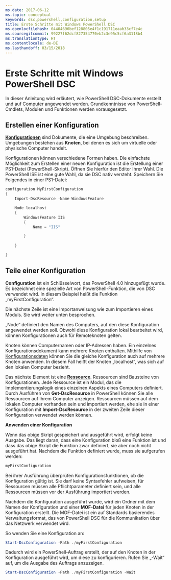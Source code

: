 ```yaml
---
ms.date: 2017-06-12
ms.topic: conceptual
keywords: dsc,powershell,configuration,setup
title: Erste Schritte mit Windows PowerShell DSC
ms.openlocfilehash: 04404696bef128805e4f1c191711eaab33cf7e4c
ms.sourcegitcommit: 99227f62dcf827354770eb2c3e95c5cf6a3118b4
ms.translationtype: HT
ms.contentlocale: de-DE
ms.lasthandoff: 03/15/2018
---
```

# <a name="getting-started-with-powershell-desired-state-configuration"></a>Erste Schritte mit Windows PowerShell DSC #

In dieser Anleitung wird erläutert, wie PowerShell DSC-Dokumente erstellt und auf Computer angewendet werden. Grundkenntnisse von PowerShell-Cmdlets, Modulen und Funktionen werden vorausgesetzt. 


## <a name="create-a-configuration"></a>Erstellen einer Konfiguration ##

[**Konfigurationen**](https://msdn.microsoft.com/powershell/dsc/configurations) sind Dokumente, die eine Umgebung beschreiben. Umgebungen bestehen aus **Knoten**, bei denen es sich um virtuelle oder physische Computer handelt. 

Konfigurationen können verschiedene Formen haben. Die einfachste Möglichkeit zum Erstellen einer neuen Konfiguration ist die Erstellung einer PS1-Datei (PowerShell-Skript). Öffnen Sie hierfür den Editor Ihrer Wahl. Die PowerShell ISE ist eine gute Wahl, da sie DSC nativ versteht. Speichern Sie Folgendes in einer PS1-Datei:

```powershell
configuration MyFirstConfiguration
{
    Import-DscResource -Name WindowsFeature

    Node localhost
    {
        WindowsFeature IIS
        {
            Name = "IIS"

        }
        
    }

}
```
## <a name="parts-of-a-configuration"></a>Teile einer Konfiguration ##
**Configuration** ist ein Schlüsselwort, das PowerShell 4.0 hinzugefügt wurde. Es bezeichnet eine spezielle Art von PowerShell-Funktion, die von DSC verwendet wird. In diesem Beispiel heißt die Funktion „myFirstConfiguration“. 

Die nächste Zeile ist eine Importanweisung wie zum Importieren eines Moduls. Sie wird weiter unten besprochen.

„Node“ definiert den Namen des Computers, auf den diese Konfiguration angewendet werden soll. Obwohl diese Konfiguration lokal bearbeitet wird, können Konfigurationen auch für Remoteknoten gelten. 

Knoten können Computernamen oder IP-Adressen haben. Ein einzelnes Konfigurationsdokument kann mehrere Knoten enthalten. Mithilfe von [Konfigurationsdaten](https://msdn.microsoft.com/powershell/dsc/configdata) können Sie die gleiche Konfiguration auch auf mehrere Knoten anwenden. In diesem Fall heißt der Knoten „localhost“, was sich auf den lokalen Computer bezieht. 

Das nächste Element ist eine [**Ressource**](https://msdn.microsoft.com/powershell/dsc/resources). Ressourcen sind Bausteine von Konfigurationen. Jede Ressource ist ein Modul, das die Implementierungslogik eines einzelnen Aspekts eines Computers definiert. Durch Ausführen von **Get-DscResource** in PowerShell können Sie alle Ressourcen auf Ihrem Computer anzeigen. Ressourcen müssen auf dem lokalen Computer vorhanden sein und importiert werden, ehe sie in einer Konfiguration mit **Import-DscResource** in der zweiten Zeile dieser Konfiguration verwendet werden können. 

**Anwenden einer Konfiguration**

Wenn das obige Skript gespeichert und ausgeführt wird, erfolgt keine Ausgabe. Das liegt daran, dass eine Konfiguration bloß eine Funktion ist und dass das obige Skript die Funktion zwar definiert, sie aber noch nicht ausgeführt hat. Nachdem die Funktion definiert wurde, muss sie aufgerufen werden:
```powershell
myFirstConfiguration
```

Bei ihrer Ausführung überprüfen Konfigurationsfunktionen, ob die Konfiguration gültig ist. Sie darf keine Syntaxfehler aufweisen, für Ressourcen müssen alle Pflichtparameter definiert sein, und alle Ressourcen müssen vor der Ausführung importiert werden.

Nachdem die Konfiguration ausgeführt wurde, wird ein Ordner mit dem Namen der Konfiguration und einer **MOF-Datei** für jeden Knoten in der Konfiguration erstellt. Die MOF-Datei ist ein auf Standards basierendes Verwaltungsformat, das von PowerShell DSC für die Kommunikation über das Netzwerk verwendet wird.

So wenden Sie eine Konfiguration an:
```powershell
Start-DscConfiguration -Path ./myFirstConfiguration
```
Dadurch wird ein PowerShell-Auftrag erstellt, der auf den Knoten in der Konfiguration ausgeführt wird, um diese zu konfigurieren. Rufen Sie „-Wait“ auf, um die Ausgabe des Auftrags anzuzeigen. 
```powershell
Start-DscConfiguration -Path ./myFirstConfiguration -Wait
```

